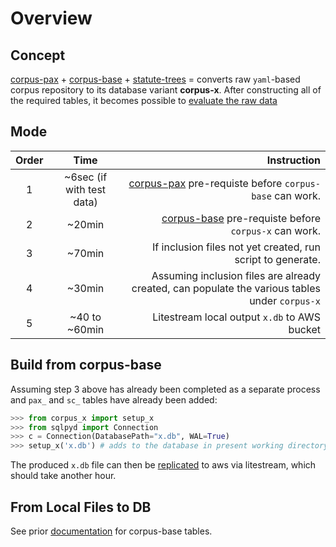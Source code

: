 # Overview

## Concept

[corpus-pax](https://github.com/justmars/corpus-pax) + [corpus-base](https://github.com/justmars/corpus-base) + [statute-trees](https://github.com/justmars/statute-trees) = converts raw `yaml`-based corpus repository to its database variant **corpus-x**. After constructing all of the required tables, it becomes possible to [evaluate the raw data](evaluation.md)

## Mode

Order | Time | Instruction
:--:|:--:|--:|
1 | ~6sec (if with test data) | [corpus-pax](https://github.com/justmars/corpus-pax#read-me) pre-requiste before `corpus-base` can work.
2 | ~20min | [corpus-base](https://github.com/justmars/corpus-base#read-me) pre-requiste before `corpus-x` can work.
3 | ~70min | If inclusion files not yet created, run script to generate.
4 | ~30min | Assuming inclusion files are already created, can populate the various tables under `corpus-x`
5 | ~40 to ~60min | Litestream local output `x.db` to AWS bucket

## Build from corpus-base

Assuming step 3 above has already been completed as a separate process and `pax_` and `sc_` tables have already been added:

```py
>>> from corpus_x import setup_x
>>> from sqlpyd import Connection
>>> c = Connection(DatabasePath="x.db", WAL=True)
>>> setup_x('x.db') # adds to the database in present working directory, takes ~2300 seconds or ~40 minutes
```

The produced `x.db` file can then be [replicated](replication.md) to aws via litestream, which should take another hour.

## From Local Files to DB

See prior [documentation](https://github.com/justmars/corpus-base) for corpus-base tables.
